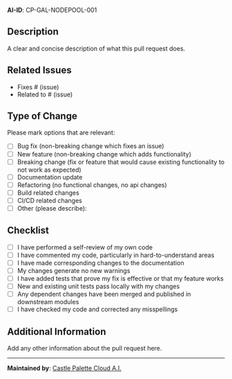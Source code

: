 **AI-ID**: CP-GAL-NODEPOOL-001

## Description
A clear and concise description of what this pull request does.

## Related Issues
- Fixes # (issue)
- Related to # (issue)


## Type of Change
Please mark options that are relevant:

- [ ] Bug fix (non-breaking change which fixes an issue)
- [ ] New feature (non-breaking change which adds functionality)
- [ ] Breaking change (fix or feature that would cause existing functionality to not work as expected)
- [ ] Documentation update
- [ ] Refactoring (no functional changes, no api changes)
- [ ] Build related changes
- [ ] CI/CD related changes
- [ ] Other (please describe):

## Checklist
- [ ] I have performed a self-review of my own code
- [ ] I have commented my code, particularly in hard-to-understand areas
- [ ] I have made corresponding changes to the documentation
- [ ] My changes generate no new warnings
- [ ] I have added tests that prove my fix is effective or that my feature works
- [ ] New and existing unit tests pass locally with my changes
- [ ] Any dependent changes have been merged and published in downstream modules
- [ ] I have checked my code and corrected any misspellings

## Additional Information
Add any other information about the pull request here.

---
**Maintained by**: [Castle Palette Cloud A.I.](https://hybridconnect.cloud)
